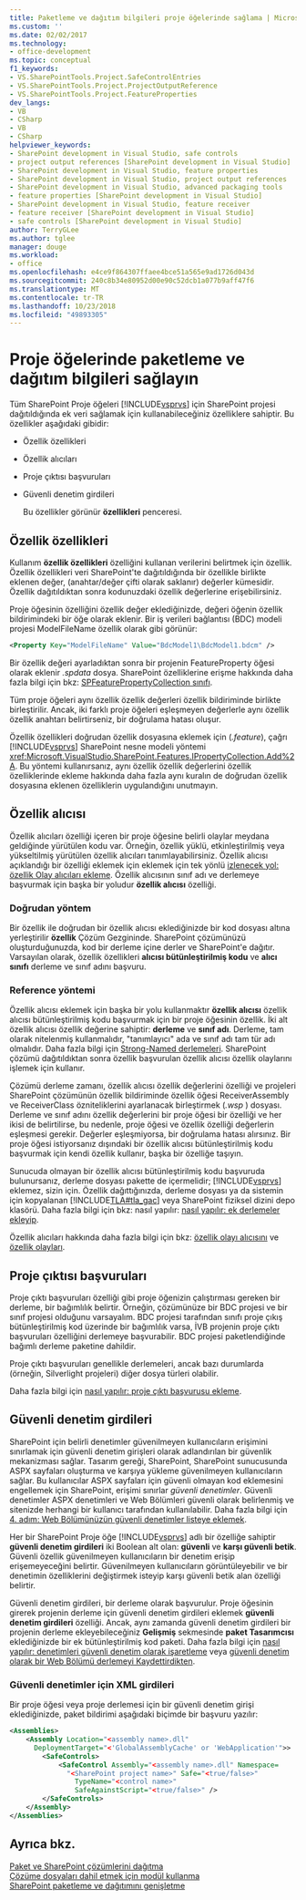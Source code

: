 ```yaml
---
title: Paketleme ve dağıtım bilgileri proje öğelerinde sağlama | Microsoft Docs
ms.custom: ''
ms.date: 02/02/2017
ms.technology:
- office-development
ms.topic: conceptual
f1_keywords:
- VS.SharePointTools.Project.SafeControlEntries
- VS.SharePointTools.Project.ProjectOutputReference
- VS.SharePointTools.Project.FeatureProperties
dev_langs:
- VB
- CSharp
- VB
- CSharp
helpviewer_keywords:
- SharePoint development in Visual Studio, safe controls
- project output references [SharePoint development in Visual Studio]
- SharePoint development in Visual Studio, feature properties
- SharePoint development in Visual Studio, project output references
- SharePoint development in Visual Studio, advanced packaging tools
- feature properties [SharePoint development in Visual Studio]
- SharePoint development in Visual Studio, feature receiver
- feature receiver [SharePoint development in Visual Studio]
- safe controls [SharePoint development in Visual Studio]
author: TerryGLee
ms.author: tglee
manager: douge
ms.workload:
- office
ms.openlocfilehash: e4ce9f864307ffaee4bce51a565e9ad1726d043d
ms.sourcegitcommit: 240c8b34e80952d00e90c52dcb1a077b9aff47f6
ms.translationtype: MT
ms.contentlocale: tr-TR
ms.lasthandoff: 10/23/2018
ms.locfileid: "49893305"
---
```

# <a name="provide-packaging-and-deployment-information-in-project-items"></a>Proje öğelerinde paketleme ve dağıtım bilgileri sağlayın
  Tüm SharePoint Proje öğeleri [!INCLUDE[vsprvs](../sharepoint/includes/vsprvs-md.md)] için SharePoint projesi dağıtıldığında ek veri sağlamak için kullanabileceğiniz özelliklere sahiptir. Bu özellikler aşağıdaki gibidir:  
  
- Özellik özellikleri  
  
- Özellik alıcıları  
  
- Proje çıktısı başvuruları  
  
- Güvenli denetim girdileri  
  
  Bu özellikler görünür **özellikleri** penceresi.  
  
## <a name="feature-properties"></a>Özellik özellikleri
 Kullanım **özellik özellikleri** özelliğini kullanan verilerini belirtmek için özellik. Özellik özellikleri veri SharePoint'te dağıtıldığında bir özellikle birlikte eklenen değer, (anahtar/değer çifti olarak saklanır) değerler kümesidir. Özellik dağıtıldıktan sonra kodunuzdaki özellik değerlerine erişebilirsiniz.  
  
 Proje öğesinin özelliğini özellik değer eklediğinizde, değeri öğenin özellik bildirimindeki bir öğe olarak eklenir. Bir iş verileri bağlantısı (BDC) modeli projesi ModelFileName özellik olarak gibi görünür:  
  
```xml  
<Property Key="ModelFileName" Value="BdcModel1\BdcModel1.bdcm" />   
```  
  
 Bir özellik değeri ayarladıktan sonra bir projenin FeatureProperty öğesi olarak eklenir *.spdata* dosya. SharePoint özelliklerine erişme hakkında daha fazla bilgi için bkz: [SPFeaturePropertyCollection sınıfı](http://go.microsoft.com/fwlink/?LinkId=177391).  
  
 Tüm proje öğeleri aynı özellik özellik değerleri özellik bildiriminde birlikte birleştirilir. Ancak, iki farklı proje öğeleri eşleşmeyen değerlerle aynı özellik özellik anahtarı belirtirseniz, bir doğrulama hatası oluşur.  
  
 Özellik özellikleri doğrudan özellik dosyasına eklemek için (*.feature*), çağrı [!INCLUDE[vsprvs](../sharepoint/includes/vsprvs-md.md)] SharePoint nesne modeli yöntemi <xref:Microsoft.VisualStudio.SharePoint.Features.IPropertyCollection.Add%2A>. Bu yöntemi kullanırsanız, aynı özellik özellik değerlerini özellik özelliklerinde ekleme hakkında daha fazla aynı kuralın de doğrudan özellik dosyasına eklenen özelliklerin uygulandığını unutmayın.  
  
## <a name="feature-receiver"></a>Özellik alıcısı
 Özellik alıcıları özelliği içeren bir proje öğesine belirli olaylar meydana geldiğinde yürütülen kodu var. Örneğin, özellik yüklü, etkinleştirilmiş veya yükseltilmiş yürütülen özellik alıcıları tanımlayabilirsiniz. Özellik alıcısı açıklandığı bir özelliği eklemek için eklemek için tek yönlü [izlenecek yol: özellik Olay alıcıları ekleme](../sharepoint/walkthrough-add-feature-event-receivers.md). Özellik alıcısının sınıf adı ve derlemeye başvurmak için başka bir yoludur **özellik alıcısı** özelliği.  
  
### <a name="direct-method"></a>Doğrudan yöntem
 Bir özellik ile doğrudan bir özellik alıcısı eklediğinizde bir kod dosyası altına yerleştirilir **özellik** Çözüm Gezgininde. SharePoint çözümünüzü oluşturduğunuzda, kod bir derleme içine derler ve SharePoint'e dağıtır. Varsayılan olarak, özellik özellikleri **alıcısı bütünleştirilmiş kodu** ve **alıcı sınıfı** derleme ve sınıf adını başvuru.  
  
### <a name="reference-method"></a>Reference yöntemi
 Özellik alıcısı eklemek için başka bir yolu kullanmaktır **özellik alıcısı** özellik alıcısı bütünleştirilmiş kodu başvurmak için bir proje öğesinin özellik. İki alt özellik alıcısı özellik değerine sahiptir: **derleme** ve **sınıf adı**. Derleme, tam olarak nitelenmiş kullanmalıdır, "tanımlayıcı" ada ve sınıf adı tam tür adı olmalıdır. Daha fazla bilgi için [Strong-Named derlemeleri](http://go.microsoft.com/fwlink/?LinkID=169573). SharePoint çözümü dağıtıldıktan sonra özellik başvurulan özellik alıcısı özellik olaylarını işlemek için kullanır.  
  
 Çözümü derleme zamanı, özellik alıcısı özellik değerlerini özelliği ve projeleri SharePoint çözümünün özellik bildiriminde özellik öğesi ReceiverAssembly ve ReceiverClass özniteliklerini ayarlanacak birleştirmek (*.wsp* ) dosyası. Derleme ve sınıf adını özellik değerlerini bir proje öğesi bir özelliği ve her ikisi de belirtilirse, bu nedenle, proje öğesi ve özellik özelliği değerlerin eşleşmesi gerekir. Değerler eşleşmiyorsa, bir doğrulama hatası alırsınız. Bir proje öğesi istiyorsanız dışındaki bir özellik alıcısı bütünleştirilmiş kodu başvurmak için kendi özellik kullanır, başka bir özelliğe taşıyın.  
  
 Sunucuda olmayan bir özellik alıcısı bütünleştirilmiş kodu başvuruda bulunursanız, derleme dosyası pakette de içermelidir; [!INCLUDE[vsprvs](../sharepoint/includes/vsprvs-md.md)] eklemez, sizin için. Özellik dağıttığınızda, derleme dosyası ya da sistemin için kopyalanan [!INCLUDE[TLA#tla_gac](../sharepoint/includes/tlasharptla-gac-md.md)] veya SharePoint fiziksel dizini depo klasörü. Daha fazla bilgi için bkz: nasıl yapılır: [nasıl yapılır: ek derlemeler ekleyip](../sharepoint/how-to-add-and-remove-additional-assemblies.md).  
  
 Özellik alıcıları hakkında daha fazla bilgi için bkz: [özellik olayı alıcısını](http://go.microsoft.com/fwlink/?LinkID=169574) ve [özellik olayları](http://go.microsoft.com/fwlink/?LinkID=169575).  
  
## <a name="project-output-references"></a>Proje çıktısı başvuruları
 Proje çıktı başvuruları özelliği gibi proje öğenizin çalıştırması gereken bir derleme, bir bağımlılık belirtir. Örneğin, çözümünüze bir BDC projesi ve bir sınıf projesi olduğunu varsayalım. BDC projesi tarafından sınıfı proje çıkış bütünleştirilmiş kod üzerinde bir bağımlılık varsa, İVB projenin proje çıktı başvuruları özelliğini derlemeye başvurabilir. BDC projesi paketlendiğinde bağımlı derleme paketine dahildir.  
  
 Proje çıktı başvuruları genellikle derlemeleri, ancak bazı durumlarda (örneğin, Silverlight projeleri) diğer dosya türleri olabilir.  
  
 Daha fazla bilgi için [nasıl yapılır: proje çıktı başvurusu ekleme](../sharepoint/how-to-add-a-project-output-reference.md).  
  
## <a name="safe-control-entries"></a>Güvenli denetim girdileri
 SharePoint için belirli denetimler güvenilmeyen kullanıcıların erişimini sınırlamak için güvenli denetim girişleri olarak adlandırılan bir güvenlik mekanizması sağlar. Tasarım gereği, SharePoint, SharePoint sunucusunda ASPX sayfaları oluşturma ve karşıya yükleme güvenilmeyen kullanıcıların sağlar. Bu kullanıcılar ASPX sayfaları için güvenli olmayan kod eklemesini engellemek için SharePoint, erişimi sınırlar *güvenli denetimler*. Güvenli denetimler ASPX denetimleri ve Web Bölümleri güvenli olarak belirlenmiş ve sitenizde herhangi bir kullanıcı tarafından kullanılabilir. Daha fazla bilgi için [4. adım: Web Bölümünüzün güvenli denetimler listeye eklemek](http://go.microsoft.com/fwlink/?LinkID=171014).  
  
 Her bir SharePoint Proje öğe [!INCLUDE[vsprvs](../sharepoint/includes/vsprvs-md.md)] adlı bir özelliğe sahiptir **güvenli denetim girdileri** iki Boolean alt olan: **güvenli** ve **karşı güvenli betik**. Güvenli özellik güvenilmeyen kullanıcıların bir denetim erişip erişemeyeceğini belirtir. Güvenilmeyen kullanıcıların görüntüleyebilir ve bir denetimin özelliklerini değiştirmek isteyip karşı güvenli betik alan özelliği belirtir.  
  
 Güvenli denetim girdileri, bir derleme olarak başvurulur. Proje öğesinin girerek projenin derleme için güvenli denetim girdileri eklemek **güvenli denetim girdileri** özelliği. Ancak, aynı zamanda güvenli denetim girdileri bir projenin derleme ekleyebileceğiniz **Gelişmiş** sekmesinde **paket Tasarımcısı** eklediğinizde bir ek bütünleştirilmiş kod paketi. Daha fazla bilgi için [nasıl yapılır: denetimleri güvenli denetim olarak işaretleme](../sharepoint/how-to-mark-controls-as-safe-controls.md) veya [güvenli denetim olarak bir Web Bölümü derlemeyi Kaydettirdikten](http://go.microsoft.com/fwlink/?LinkID=171013).  
  
### <a name="xml-entries-for-safe-controls"></a>Güvenli denetimler için XML girdileri
 Bir proje öğesi veya proje derlemesi için bir güvenli denetim girişi eklediğinizde, paket bildirimi aşağıdaki biçimde bir başvuru yazılır:  
  
```xml  
<Assemblies>  
    <Assembly Location="<assembly name>.dll"     
      DeploymentTarget="<'GlobalAssemblyCache' or 'WebApplication'">>  
        <SafeControls>  
            <SafeControl Assembly="<assembly name>.dll" Namespace=  
              "<SharePoint project name>" Safe="<true/false>"     
                TypeName="<control name>"   
                SafeAgainstScript="<true/false>" />  
        </SafeControls>  
    </Assembly>  
</Assemblies>  
```  
  
## <a name="see-also"></a>Ayrıca bkz.
 [Paket ve SharePoint çözümlerini dağıtma](../sharepoint/packaging-and-deploying-sharepoint-solutions.md)   
 [Çözüme dosyaları dahil etmek için modül kullanma](../sharepoint/using-modules-to-include-files-in-the-solution.md)   
 [SharePoint paketleme ve dağıtımını genişletme](../sharepoint/extending-sharepoint-packaging-and-deployment.md)  
